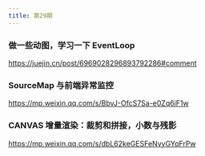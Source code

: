```yaml
---
title: 第29期
---
```


### 做一些动图，学习一下 EventLoop

https://juejin.cn/post/6969028296893792286#comment

### SourceMap 与前端异常监控

https://mp.weixin.qq.com/s/BbvJ-OfcS7Sa-e0Zq6iF1w

### CANVAS 增量渲染：裁剪和拼接，小数与残影

https://mp.weixin.qq.com/s/dbL62keGESFeNvyGYqFrPw
